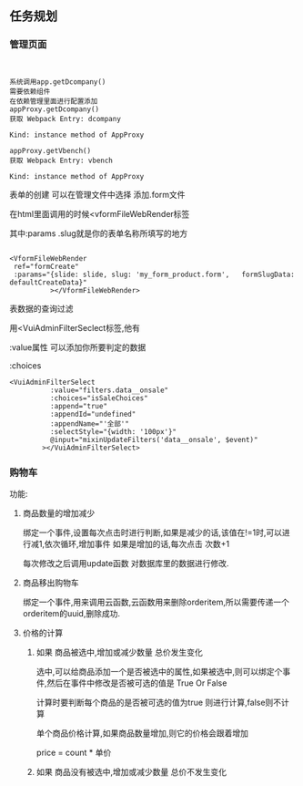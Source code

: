## 任务规划

### 管理页面

```


系统调用app.getDcompany()
需要依赖组件
在依赖管理里面进行配置添加
appProxy.getDcompany()
获取 Webpack Entry: dcompany

Kind: instance method of AppProxy

appProxy.getVbench()
获取 Webpack Entry: vbench

Kind: instance method of AppProxy
```



表单的创建 可以在管理文件中选择 添加.form文件

在html里面调用的时候<vformFileWebRender标签

其中:params .slug就是你的表单名称所填写的地方

```

<VformFileWebRender
 ref="formCreate"
 :params="{slide: slide, slug: 'my_form_product.form',   formSlugData: defaultCreateData}"
          ></VformFileWebRender>
```

表数据的查询过滤

用<VuiAdminFilterSeclect标签,他有

:value属性 可以添加你所要判定的数据

:choices

```
<VuiAdminFilterSelect
          :value="filters.data__onsale"
          :choices="isSaleChoices"
          :append="true"
          :appendId="undefined"
          :appendName="'全部'"
          :selectStyle="{width: '100px'}"
          @input="mixinUpdateFilters('data__onsale', $event)"
        ></VuiAdminFilterSelect>
```



### 购物车

功能:

1. 商品数量的增加减少

   绑定一个事件,设置每次点击时进行判断,如果是减少的话,该值在!=1时,可以进行减1,依次循环,增加事件 如果是增加的话,每次点击 次数+1

   每次修改之后调用update函数 对数据库里的数据进行修改.

2. 商品移出购物车

   绑定一个事件,用来调用云函数,云函数用来删除orderitem,所以需要传递一个 orderitem的uuid,删除成功.

3. 价格的计算

   1. 如果 商品被选中,增加或减少数量 总价发生变化

      选中,可以给商品添加一个是否被选中的属性,如果被选中,则可以绑定个事件,然后在事件中修改是否被可选的值是 True Or False

      计算时要判断每个商品的是否被可选的值为true 则进行计算,false则不计算

      单个商品价格计算,如果商品数量增加,则它的价格会跟着增加

      price  = count * 单价

   2. 如果 商品没有被选中,增加或减少数量 总价不发生变化

      

   

   ​	

```

```

